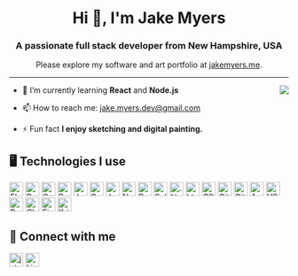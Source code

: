 <h1 align="center">Hi 👋, I'm Jake Myers</h1>
<h3 align="center">A passionate full stack developer from New Hampshire, USA</h3>
<p align="center">Please explore my software and art portfolio at <a href="https://jakemyers.me/" target="_blank"> jakemyers.me</a>.</p>
<hr>

<img  src="https://github-readme-stats.vercel.app/api/top-langs/?username=jacob-myers&layout=compact" align="right" />

- 🌱 I’m currently learning **React** and **Node.js**

- 📫 How to reach me: jake.myers.dev@gmail.com

- ⚡ Fun fact **I enjoy sketching and digital painting.**

<h2>🖥️ Technologies I use </h2>
<p>
<img alt="Flutter" src="https://img.shields.io/badge/flutter-_?style=for-the-badge&logo=flutter&logoColor=white&color=%23226dfa" height="25px"/>
<img alt="Dart" src="https://img.shields.io/badge/dart-_?style=for-the-badge&logo=dart&logoColor=white&color=%230175C2" height="25px"/>
<img alt="C++" src="https://img.shields.io/badge/C%2B%2B-00599C?style=for-the-badge&logo=c%2B%2B&logoColor=white&logoColor=white" height="25px"/>
<img alt="Python" src="https://img.shields.io/badge/python-_?style=for-the-badge&logo=python&logoColor=white&color=%233776AB" height="25px"/>
<img alt="Java" src="https://img.shields.io/badge/java-_?style=for-the-badge&logo=data%3Aimage%2Fpng%3Bbase64%2CiVBORw0KGgoAAAANSUhEUgAAAEAAAABACAYAAACqaXHeAAAACXBIWXMAAAsTAAALEwEAmpwYAAAJOElEQVR4XuWbZ6gdRRTHE2PvvZdYsFcUUbG3D4K9YcMCdlERFRSxi13sfgj6wWCvKKKIYk%2FQYAO7UZ8aWzQaNdGo0fj7vcw8Jntn731vs%2Fve1Qz82Xlzd2fO%2F8zMOXPO7hs2Y8aMYTkMG%2BKCTEuDbesSo4znXHUN0EA%2Ff9Ln%2Fgi%2BZAN993XZzQqYipRrgHXmVAWMgPiKYLU5VQHLBPILzKkK2AziSwO3QmOlm23AIbAeDr5ujL0dd6MbRKatwVQwASxXhwJKeXabApBnYfAssIxWvjrKf0IBCDkC3BTI%2F851hzrIt13p3bICkGM%2BcG0g7%2BUWoA2opXT1CkC4lcF9CfmnqS9RC%2FPQSdcqAMG2BW8m5J%2Bkvnwn8tyzEOi3F%2BtKBSDUCWBSQv6edjPPb0uC%2FcDxYCNtRidFxd%2B7SgEIszi4EUxPyN%2FsrOYI0b4ZuAa8CC4DxggDKl2jAARZGzyTEFcJFxaXcxB4J64PgN%2FAWLDTgFgnN3eFAhBie%2FBBQl5Xd1qRFG2bgLvDCvmb68Vg4arku8INQmBv8F1Cfgr1Y1JS%2FD03OBV8G%2B77hOses0O8K2wAJExsTE7I%2F0r9iAL5xWi7I7lnDPX16iA%2FpCsAEjuCHxNi06gfXSC%2FCG0PJfe8TH2lusgPmQIgsTx4NyH2D%2FVzCuQNyK5O7umhXnsWiD7zuc%2FSH2pQP31fkBCz%2BgiYp6CALWjTHlhU0Mk1DN3SxaArgAHnB%2BMSBWgDNs1Y%2FKuSeyZSHzmYCuj3UbKCUPPxzGLJcy9Sf6sw%2BwY7Gydt%2F1D%2Fu8JYlR9pUgG%2FFgh%2FNHx4S3Bnw7yJ9OYBd67MpsKDjSkAss7mbWBakCuX2fGeLxK5ledMtsGyFbhUe6RhI6jlvTXscU%2BA6ZboFZi2QwuG0j%2BNC6oRKnlq0I1glMPZBG8EkvsW5aPdwOitghL%2B4O%2B96tTAkCkgzPKWCOBh6Dkwd0YJe9JuXJAWldayYqoqZUgVEJRwMEL8CQ7IkaD9ksxWOLwq4YySB%2F8glBHiLEia%2FWl54UnbguCpghLu%2FL8pwFm4CFwKWnwibRuCGAmqi4ebVkBjbjAneDgHXMxvP%2Bf8Pb%2B%2FQ%2FvjybPP16WAsn4GVQEKAUlPejeABZjhXPLz8yDsWK6jm1bAcK1jm9mqND59erqbH%2FwFfs%2BcAN0KeoMVwFfh0GSbSU5n3UPTvrS%2F206AILv2ZEtgnOFzP4CXwFied%2FzeUsazxSVVYUznkt0ArA8WBT%2BBT8B4FVCi4Om0f1kQzCSJtqEj%2BdCnK3gpINEPgCfLPcH5wNdr56KEWeKPFllK%2FWMHTTjLwBzf5cDszaPgWLAuGPA7fZ5ZBZwE%2BvUyNMpdFJN23zBdoQWlfAo2jCsgx3XAb4clBw4HLwCzOxaPu7P1Govns%2FaIdvOEnhZXB75E8ei8O1iwbI74zRes7wTZfOPUu9VzqLIFDmPgUYXBN%2BfvsxnAZfgt%2BAX8BvzQyeWpoXF5epWoyjIx4tZxtZjxXZTn%2FSDCQEjjqH3w6t%2B%2BJvM%2B%2B9UwvhD6z%2BqAZW%2BCRfvhttwa%2BKnNV7mbqyjgCTo6DmwHTF0pqDG9hiiWP6hE8iogxvleNXQqQQUIZfBvleMzfhGiDfkO%2BHHE6%2BBT8Bn4GHJZIhly%2FUqjz5YXQMsmPZwdLbHGKNYXp74I8E2P8D6Ja%2FgiSfMFEp0EfgxX%2F3aWp0BUJVYqyLUmD44Brp6HwIEg7%2B7K9kalkbvgocBnVNj%2FP3PdSrFKedapAPpaCezSzkA1rSPGPj2Q93VaX%2Fq9UQWEzo32xgOzQLWUYL09V3Qs4V6zSZYvwMHpQ2UKmC0bEAeg85HU3wTu%2FR5wE3gFfAM0au5796DQA2j0NH7xxKidMPbXjrhvfSmyKvAjSS340%2BA6MAHb0LKXGd9nrgQHgUfApdynR%2BorKiBX6lKAycy7wG7pmNQ9lhr4mBc0BogKkHx0g7rC6A5neWeQ9KXxvAdcCDE9Qm%2BBlPfvAk4But3b%2BP25HNFGFRCE0e2oAF9hbwScQWemX%2B4oEXoKdT2DQdH7QDf4BugBk0MwJXn71cCNBONofztHPFFW9udaVkCxZ4TT5ekSXdK6SOvuZV2js%2B3Sj2cQV4bxgi7we6D%2FF5Mg5cxnS5j9EdwTs87t%2BJcGQ40ooK0kQ%2FRj2RZoJB%2FAYNuALYaI68CGrfkc4PtA3%2FTqg%2F0GqF8uLNmn8%2FCMH0IZUZopNryupTTqBhMCa1M3CHF%2Fu3%2FfAx8BvYFW2uNtGhRpxY3qtA260OgG9Sr%2BbWB1O7jbftrZhE5aKtsCAw6H2w3EIOYILgDpBxEzjybVi5Gd3wyv1YlkB9myXCsbwWDptejO9rQ0eOE3o0O%2F7fGfnowYTXLotjrlDPQGegJ9vW7tVaAL9P2hY1R%2BX1a2AvqtADqQ6Lpgk7A8FTaGrD0IpxtrKe5pGo3rRVzaLvt46DFcNgKcCAx1xfcxT5jrs11bnBien%2BUfLSpvAR40VeUZ2wyQHzycAfxK06zLQOVr%2FH5k0pCeB7QhfUVZc2hrA3hgH2CAE8uRjTOoOAAC%2Bu2wOcrrgdmp4qc4A7MByDESeK72anG6DTDuB6adzfhOZKlls74VebR9LKy46DVMnymbn9J59DZoMvi6D5nMWs0UeubW1fb0pcjTQUptADc5kKmvE4HurVg0Vl%2BCCQGmr9zHnuO1B2Z8dH0qKB5pYyToUVnEiNDZMmukUXXcSNJzhMdoyWpItSHRjnicdp87EeYInwSvpbYD8uYDtVv3BjlaSHQ0gnRiQOOpTngwMUTVoOmz9d%2Ftiud8Q%2BGiAjyBiqiITn2oTBWrkn3f4FlDL%2BGKbAmRkVlZjwIa4ItQyodl9qqjAoqS0ZGaN3Z3ZoT1CF2dsb0ZXOGsxsRndIEehGKSVOUIV4lwxTirRoR6hsnAcDpezRUWRXKZO5bu1u%2BLdg1yPcb1Vu73%2BWaDIQSQ6PQYqrZIWFMD47hq3BauQD%2BZd%2F%2F7Ssyrk9ADJP4gsmgP%2BkptKyDTqbNuFlY74fZQEGfdZZ%2FOqrNr6OqMeyTWKHmPxlVbIFI7YL9xpWkDYmhtu%2F3bh0flmDMYR318boUocyMKKCjDtalN0GasDFYJ0DorvH7Z7aGh8%2Bq90UKrBAm59FWSdZUXU%2BfGEpL1kKTR7TW4kFWp%2FSplCvgX4h8S2NkZJFYAAAAASUVORK5CYII%3D&logoColor=white&color=%235283a2" height="25px"/>
<img alt="Go" src="https://img.shields.io/badge/go-_?style=for-the-badge&logo=go&logoColor=white&color=%2300ADD8" height="25px"/>
<img alt="Javascript" src="https://img.shields.io/badge/javascript-_?style=for-the-badge&logo=javascript&logoColor=black&color=%23F7DF1E" height="25px"/>
<img alt="Node.js" src="https://img.shields.io/badge/node.js-_?style=for-the-badge&logo=nodedotjs&logoColor=white&color=%235FA04E" height="25px"/>
<img alt="React" src="https://img.shields.io/badge/react-_?style=for-the-badge&logo=react&logoColor=%2361DAFB&color=%23333a45" height="25px"/>
<img alt="Sqlite" src="https://img.shields.io/badge/sqlite-_?style=for-the-badge&logo=sqlite&logoColor=white&color=%23003B57" height="25px"/>
<img alt=".Net" src="https://img.shields.io/badge/.net-_?style=for-the-badge&logo=dotnet&logoColor=white&color=%23512BD4" height="25px"/>
<img alt="html5" src="https://img.shields.io/badge/html5-_?style=for-the-badge&logo=html5&logoColor=white&color=%23E34F26" height="25px"/>
<img alt="CSS" src="https://img.shields.io/badge/css-_?style=for-the-badge&logo=css&logoColor=white&color=%23663399" height="25px"/>
<img alt="Git" src="https://img.shields.io/badge/git-_?style=for-the-badge&logo=git&logoColor=white&color=%23F05032" height="25px"/>
<img alt="GitHub" src="https://img.shields.io/badge/github-_?style=for-the-badge&logo=github&logoColor=white&color=%23181717" height="25px"/>
<img alt="Android Studio" src="https://img.shields.io/badge/android_studio-_?style=for-the-badge&logo=androidstudio&logoColor=white&color=%233DDC84" height="25px"/>
<img alt="VS Code" src="https://img.shields.io/badge/vs_code-_?style=for-the-badge&logoColor=white&color=%230065a9" height="25px"/>
<img alt="Brave Browser" src="https://img.shields.io/badge/brave_browser-_?style=for-the-badge&logo=brave&logoColor=white&color=%23FB542B" height="25px"/>
<img alt="Cloudflare" src="https://img.shields.io/badge/cloudflare-_?style=for-the-badge&logo=cloudflare&logoColor=white&color=%23F38020" height="25px"/>
<img alt="Firebase" src="https://img.shields.io/badge/firebase-_?style=for-the-badge&logo=firebase&logoColor=white&color=%23DD2C00" height="25px"/>
<img alt="Krita" src="https://img.shields.io/badge/krita-_?style=for-the-badge&logo=krita&logoColor=white&color=%233BABFF" height="25px"/>
</p>

<h2>🤝 Connect with me </h2>

<p>
<a href="https://jakemyers.me/" target="_blank"><img alt="jakemyers.me" src="https://img.shields.io/badge/jakemyers.me-_?style=for-the-badge&logo=data%3Aimage%2Fpng%3Bbase64%2CiVBORw0KGgoAAAANSUhEUgAAAEAAAABACAYAAACqaXHeAAAACXBIWXMAAC4jAAAuIwF4pT92AAAE1klEQVR4Xu1aOWhVQRTNj3EF941olJ%2B4R0ELF0QRBFMoioWNVqa2sLBIYWMjKCLBRhELwaWzUUs3BEGLaGIicY%2FGaIz7ggqu%2BZ4T5sH7L3Pnzzy%2FnwmZCwfNmzt37pzZ7p35ZWVBAgOBgcBAYCAwEBgIDAQGAgOBgcBAYGDwMZBJ0%2BVcLleOeieB5UAuYYM2GzOZzFGdbdQdju91wDpgETAVoL3vwDvgCXAFOAsbv1z8g%2B0a6G8BlgBVwFhgGPAD6AFuAxeAa7D9x8V2ni4aqgBaAEkOCJ1fgQo3DPXiRefxxzhbJ6G7EeixsN0LncvAUlvb%2FfQUAU2GxvYlK0G3Fnhp4WBc5aCNk6hQBXQ72u7ijOHU%2B%2B%2BChtjGXqDSsbF61J1mUWc7dGz04qZm4I%2BdJSEADU0B1lh0JKkyER9Wm%2Bqp%2FWhDCtusUlcqAiahsTEpnVxVoB43uwUpbVeWioAKOJjqxEG9ZRhlU92F0BmfkoDyUhFgnMUovArwqNJJFh8nGwyQAEleoeCOqXEfCKB%2Fe4C7gqPsPEmQpNZQdgRlh3wngNP7K9AsOMrlM09XppbGXEMHm1BmXHq%2BzABGZRIB7J%2BWAHxnoDRdIICR5T1giO8zgP7RyRagV3B2vvCdYTSPWJ104eMLYOhAIIDT%2FD7wQXC2mtGnpiyLb6OEOm0q3h8QS6Aczn5ERx4LneFZP0FTNtswujdV2YAgIHKyVegQz3mGrkmZI%2Bgz9r5lmvpRmS%2BbYEQAd22dcB3rRls6AT6pJVWQA18IiBxtw3%2BkPD1vI8SewHsF3aygrQ6A%2BX9B8Y0A7gGvBa%2BT8T4TJSkDbLW98PCNAG6EDwUCajDq8TOdG6OUYElLqZ9prwjAqNFBKSCaibL4DRGvv3RBzm9859WXlXhFgPI4Or6SHUieBNIG%2BAYVH1n1Hko%2BEsCNUJcZ8nKTox6JFB5zCUkBld9LQHnXiX%2BfCyPYdxKoJKha0GlWS8lqEng3A%2BD8N3jOJEYn0aiPRqF0BEpLSGswLQGMtJLvAVaMWypJUVy07nm5qguNf%2BK7FE0WlYC%2BmWjoDHfifxGJAF5%2Fj4RhpsC6JIhL55lLw2lnAENTvrpI8sXFCY0ub4d4SZIUpr7svJQet6slZN18WgLWo4VZhla6rT3QK3IkOzVFPAn4HCe96jitf9rX5dhG3zEFyX6joS6nvxTNWfHCN0G0w8tMvh0mpQEfeBGiE3cC0BAvHZlYFNrUOFtWAvuBrKEnHDnpgtOKAKXEfWCbpsJiwcjnNO1yBlwHuKPaEGBz%2F37OdR0KHWJITJ9s3xOeQtd56ZEAJhUjXIbGoPseZYeLZOsB7DA50h13uiZ4BeZ8%2BnBap38nz3eDo9UAJzgSxRCmxdIVmc6%2BdQYYr5z2FEg6wCvoXej88WL0nDZUPn%2FR0h6jx0uWunlqxSCAe8hmOGx8gUnjHOqcAPirkUJyDAq8VXYWEmC7yUTGmanxZyyngE3AWnSePzspusAu09qtQLtgnDs%2Ff0Sx2yUBitnKcBPk%2FRnPdt1ewIcKRnXR72s4zehMBxp0ifaYnr4FeI0Vf%2Fwg%2BZy%2B3Dy1gnb4cxY%2BkZPsHQATIu4PZ4DTiiQT%2BXwcYY6QfHThZQr7HiQwEBgIDAQGAgOBgcBAYCAwEBgIDAw%2BBv4CKTjyryH8JSsAAAAASUVORK5CYII%3D&logoColor=white&color=%23424242" height="25px"/></a>
<a href="https://www.linkedin.com/in/jacob-m-myers/" target="_blank"><img alt="LinkedIn" src="https://img.shields.io/badge/LinkedIn-_?style=for-the-badge&logoColor=white&color=%230a66c2" height="25px"/></a>
</p>

